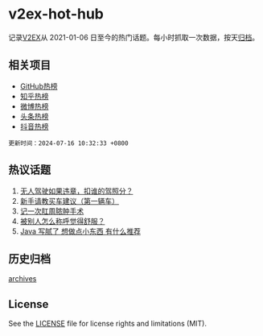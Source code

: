 # v2ex-hot-hub

 记录[V2EX](https://www.v2ex.com/)从 2021-01-06 日至今的热门话题。每小时抓取一次数据，按天[归档](archives)。
 
 ## 相关项目

- [GitHub热榜](https://github.com/snaildev/github-hot-hub)
- [知乎热榜](https://github.com/snaildev/zhihu-hot-hub)
- [微博热榜](https://github.com/snaildev/weibo-hot-hub)
- [头条热榜](https://github.com/snaildev/toutiao-hot-hub)
- [抖音热榜](https://github.com/snaildev/douyin-hot-hub)


 `更新时间：2024-07-16 10:32:33 +0800`

## 热议话题

1. [无人驾驶如果违章，扣谁的驾照分？](https://www.v2ex.com/t/1057338)
1. [新手请教买车建议（第一辆车）](https://www.v2ex.com/t/1057445)
1. [记一次肛周脓肿手术](https://www.v2ex.com/t/1057326)
1. [被别人怎么称呼觉得舒服？](https://www.v2ex.com/t/1057562)
1. [Java 写腻了 想做点小东西 有什么推荐](https://www.v2ex.com/t/1057336)

## 历史归档

[archives](archives)

## License

See the [LICENSE](LICENSE) file for license rights and limitations (MIT).
